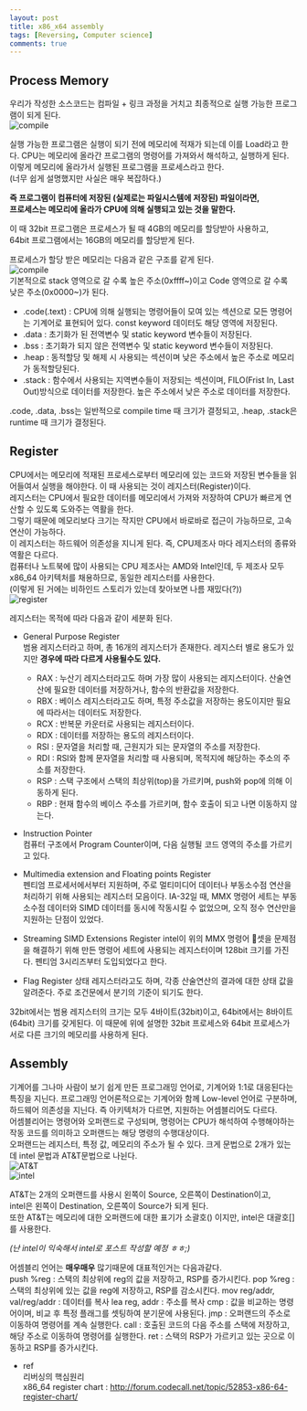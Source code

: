 ```yaml
---
layout: post
title: x86_x64 assembly
tags: [Reversing, Computer science] 
comments: true
---  
```


## Process Memory
우리가 작성한 소스코드는 컴파일 + 링크 과정을 거치고 최종적으로 실행 가능한 프로그램이 되게 된다.  
![compile](/Users/sp1end0r/homepage/sp1end0r.github.io/images/post/2019-09-09-compile.png)

실행 가능한 프로그램은 실행이 되기 전에 메모리에 적재가 되는데 이를 Load라고 한다.
CPU는 메모리에 올라간 프로그램의 명령어를 가져와서 해석하고, 실행하게 된다.
이렇게 메모리에 올라가서 실행된 프로그램을 프로세스라고 한다.  
(너무 쉽게 설명했지만 사실은 매우 복잡하다.)  

**즉 프로그램이 컴퓨터에 저장된 (실제로는 파일시스템에 저장된) 파일이라면,  
프로세스는 메모리에 올라가 CPU에 의해 실행되고 있는 것을 말한다.**

이 때 32bit 프로그램은 프로세스가 될 때 4GB의 메모리를 할당받아 사용하고,  
64bit 프로그램에서는 16GB의 메모리를 할당받게 된다.  

프로세스가 할당 받은 메모리는 다음과 같은 구조를 같게 된다.  
![compile](/Users/sp1end0r/homepage/sp1end0r.github.io/images/post/2019-09-09-memory.png)  
기본적으로 stack 영역으로 갈 수록 높은 주소(0xffff~)이고 Code 영역으로 갈 수록 낮은 주소(0x0000~)가 된다.  
* .code(.text) : CPU에 의해 실행되는 명령어들이 모여 있는 섹션으로 모든 명령어는 기계어로 표현되어 있다. const keyword 데이터도 해당 영역에 저장된다.
* .data : 초기화가 된 전역변수 및 static keyword 변수들이 저장된다.
* .bss : 초기화가 되지 않은 전역변수 및 static keyword 변수들이 저장된다.
* .heap : 동적할당 및 해제 시 사용되는 섹션이며 낮은 주소에서 높은 주소로 메모리가 동적할당된다.
* .stack : 함수에서 사용되는 지역변수들이 저장되는 섹션이며, FILO(Frist In, Last Out)방식으로 데이터를 저장한다. 높은 주소에서 낮은 주소로 데이터를 저장한다.

.code, .data, .bss는 일반적으로 compile time 때 크기가 결정되고, .heap, .stack은 runtime 때 크기가 결정된다.



## Register
CPU에서는 메모리에 적재된 프로세스로부터 메모리에 있는 코드와 저장된 변수들을 읽어들여서 실행을 해야한다. 이 때 사용되는 것이 레지스터(Register)이다.  
레지스터는 CPU에서 필요한 데이터를 메모리에서 가져와 저장하여 CPU가 빠르게 연산할 수 있도록 도와주는 역활을 한다.  
그렇기 때문에 메모리보다 크기는 작지만 CPU에서 바로바로 접근이 가능하므로, 고속연산이 가능하다.   
이 레지스터는 하드웨어 의존성을 지니게 된다. 즉, CPU제조사 마다 레지스터의 종류와 역활은 다르다.  
컴퓨터나 노트북에 많이 사용되는 CPU 제조사는 AMD와 Intel인데, 두 제조사 모두 x86_64 아키텍처를 채용하므로, 동일한 레지스터를 사용한다.  
(이렇게 된 거에는 비하인드 스토리가 있는데 찾아보면 나름 재밌다(?))  
![register](/Users/sp1end0r/homepage/sp1end0r.github.io/images/post/2019-09-09-register.jpeg) 
  
레지스터는 목적에 따라 다음과 같이 세분화 된다.
* General Purpose Register  
    범용 레지스터라고 하며, 총 16개의 레지스터가 존재한다. 레지스터 별로 용도가 있지만 **경우에 따라 다르게 사용될수도 있다.**
    - RAX : 누산기 레지스터라고도 하며 가장 많이 사용되는 레지스터이다.  산술연산에 필요한 데이터를 저장하거나, 함수의 반환값을 저장한다.
    - RBX : 베이스 레지스터라고도 하며, 특정 주소값을 저장하는 용도이지만 필요에 따라서는 데이터도 저장한다.
    - RCX : 반복문 카운터로 사용되는 레지스터이다.
    - RDX : 데이터를 저장하는 용도의 레지스터이다.
    - RSI : 문자열을 처리할 때, 근원지가 되는 문자열의 주소를 저장한다.
    - RDI : RSI와 함께 문자열을 처리할 때 사용되며, 목적지에 해당하는 주소의 주소를 저장한다.
    - RSP : 스택 구조에서 스택의 최상위(top)을 가르키며, push와 pop에 의해 이동하게 된다.
    - RBP : 현재 함수의 베이스 주소를 가르키며, 함수 호출이 되고 나면 이동하지 않는다.
* Instruction Pointer  
컴퓨터 구조에서 Program Counter이며, 다음 실행될 코드 영역의 주소를 가르키고 있다.

* Multimedia extension and Floating points Register  
펜티엄 프로세서에서부터 지원하며, 주로 멀티미디어 데이터나 부동소수점 연산을 처리하기 위해 사용되는 레지스터 모음이다. IA-32일 때, MMX 명령어 세트는 부동소수점 데이터와 SIMD 데이터를 동시에 작동시킬 수 없었으며, 오직 정수 연산만을 지원하는 단점이 있었다.

* Streaming SIMD Extensions Register
intel이 위의 MMX 명령어 셋을 문제점을 해결하기 위해 만든 명령어 세트에 사용되는 레지스터이며 128bit 크기를 가진다. 펜티엄 3시리즈부터 도입되었다고 한다.

* Flag Register
 상태 레지스터라고도 하며, 각종 산술연산의 결과에 대한 상태 값을 알려준다. 주로 조건문에서 분기의 기준이 되기도 한다.


32bit에서는 범용 레지스터의 크기는 모두 4바이트(32bit)이고, 64bit에서는 8바이트(64bit) 크기를 갖게된다. 이 때문에 위에 설명한 32bit 프로세스와 64bit 프로세스가 서로 다른 크기의 메모리를 사용하게 된다.


## Assembly
기계어를 그나마 사람이 보기 쉽게 만든 프로그래밍 언어로, 기계어와 1:1로 대응된다는 특징을 지닌다. 프로그래밍 언어론적으로는 기계어와 함께 Low-level 언어로 구분하며, 하드웨어 의존성을 지닌다. 즉 아키텍처가 다르면, 지원하는 어셈블리어도 다르다.  
어셈블리어는 명령어와 오퍼랜드로 구성되며, 명령어는 CPU가 해석하여 수행해야하는 작동 코드를 의미하고 오퍼랜드는 해당 명령의 수행대상이다.  
오퍼랜드는 레지스터, 특정 값, 메모리의 주소가 될 수 있다.
크게 문법으로 2개가 있는데 intel 문법과 AT&T문법으로 나뉜다.  
![AT&T](/Users/sp1end0r/homepage/sp1end0r.github.io/images/post/2019-09-09-ATT.png)  
![intel](/Users/sp1end0r/homepage/sp1end0r.github.io/images/post/2019-09-09-intel.png) 

AT&T는 2개의 오퍼랜드를 사용시 왼쪽이 Source, 오른쪽이 Destination이고,  
intel은 왼쪽이 Destination, 오른쪽이 Source가 되게 된다.  
또한 AT&T는 메모리에 대한 오퍼랜드에 대한 표기가 소괄호() 이지만, intel은 대괄호[]를 사용한다.

_(난 intel이 익숙해서 intel로 포스트 작성할 예정 ㅎㅎ;)_

어셈블리 언어는 **매우매우** 많기때문에 대표적인거는 다음과같다.  
push %reg : 스택의 최상위에 reg의 값을 저장하고, RSP를 증가시킨다.
pop %reg : 스택의 최상위에 있는 값을 reg에 저장하고, RSP를 감소시킨다.
mov reg/addr, val/reg/addr : 데이터를 복사
lea reg, addr : 주소를 복사
cmp : 값을 비교하는 명령어이며, 비교 후 특정 플래그를 셋팅하여 분기문에 사용된다.
jmp : 오퍼랜드의 주소로 이동하여 명령어를 계속 실행한다.
call : 호출된 코드의 다음 주소를 스택에 저장하고, 해당 주소로 이동하여 명령어를 실행한다.
ret : 스택의 RSP가 가르키고 있는 곳으로 이동하고 RSP를 증가시킨다.




* ref  
    리버싱의 핵심원리  
    x86_64 register chart : http://forum.codecall.net/topic/52853-x86-64-register-chart/
